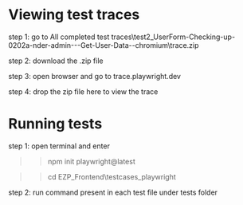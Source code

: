 # Viewing test traces

step 1: go to All completed test traces\test2_UserForm-Checking-up-0202a-nder-admin---Get-User-Data--chromium\trace.zip 

step 2: download the .zip file

step 3: open browser and go to trace.playwright.dev

step 4: drop the zip file here to view the trace

# Running tests

step 1: open terminal and enter 

>> npm init playwright@latest   

>> cd EZP_Frontend\testcases_playwright 

step 2: run command present in each test file under tests folder